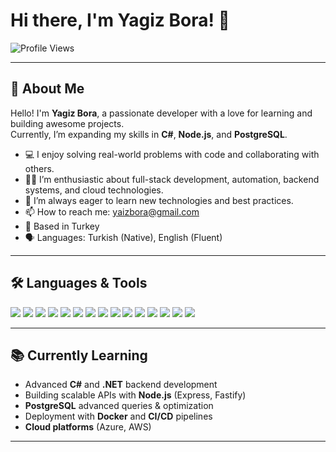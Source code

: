 # Hi there, I'm Yagiz Bora! 👋

![Profile Views](https://komarev.com/ghpvc/?username=yagizbora&color=blue)

---

## 🚀 About Me

Hello! I'm **Yagiz Bora**, a passionate developer with a love for learning and building awesome projects.  
Currently, I’m expanding my skills in **C#**, **Node.js**, and **PostgreSQL**.

- 💻 I enjoy solving real-world problems with code and collaborating with others.
- 🧑‍💻 I’m enthusiastic about full-stack development, automation, backend systems, and cloud technologies.
- 🌱 I’m always eager to learn new technologies and best practices.
- 📫 How to reach me: [yaizbora@gmail.com](mailto:yaizbora@gmail.com)
- 📍 Based in Turkey
- 🗣️ Languages: Turkish (Native), English (Fluent)

---

## 🛠️ Languages & Tools

<p>
  <img src="https://img.shields.io/badge/-Python-000?&logo=Python" />
  <img src="https://img.shields.io/badge/-JavaScript-000?&logo=JavaScript" />
  <img src="https://img.shields.io/badge/-HTML-000?&logo=HTML5" />
  <img src="https://img.shields.io/badge/-CSS-000?&logo=CSS3" />
  <img src="https://img.shields.io/badge/-React-000?&logo=React" />
  <img src="https://img.shields.io/badge/-Node.js-000?&logo=Node.js" />
  <img src="https://img.shields.io/badge/-Express-000?&logo=express" />
  <img src="https://img.shields.io/badge/-C%23-000?&logo=c-sharp" />
  <img src="https://img.shields.io/badge/-.NET-000?&logo=dotnet" />
  <img src="https://img.shields.io/badge/-PostgreSQL-000?&logo=postgresql" />
  <img src="https://img.shields.io/badge/-Git-000?&logo=Git" />
  <img src="https://img.shields.io/badge/-Docker-000?&logo=Docker" />
  <img src="https://img.shields.io/badge/-Material_UI-000?&logo=mui" />
  <img src="https://img.shields.io/badge/-Figma-000?&logo=figma" />
  <img src="https://img.shields.io/badge/-VS_Code-000?&logo=visualstudiocode" />
</p>

---

## 📚 Currently Learning

- Advanced **C#** and **.NET** backend development
- Building scalable APIs with **Node.js** (Express, Fastify)
- **PostgreSQL** advanced queries & optimization
- Deployment with **Docker** and **CI/CD** pipelines
- **Cloud platforms** (Azure, AWS)

---
